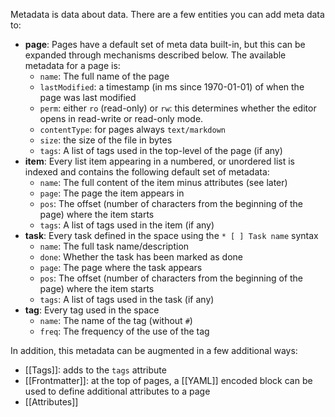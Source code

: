 Metadata is data about data. There are a few entities you can add meta data to:

* **page**: Pages have a default set of meta data built-in, but this can be expanded through mechanisms described below. The available metadata for a page is:
  * `name`: The full name of the page
  * `lastModified`: a timestamp (in ms since 1970-01-01) of when the page was last modified
  * `perm`: either `ro` (read-only) or `rw`: this determines whether the editor opens in read-write or read-only mode.
  * `contentType`: for pages always `text/markdown`
  * `size`: the size of the file in bytes
  * `tags`: A list of tags used in the top-level of the page (if any)
* **item**: Every list item appearing in a numbered, or unordered list is indexed and contains the following default set of metadata:
  * `name`: The full content of the item minus attributes (see later)
  * `page`: The page the item appears in
  * `pos`: The offset (number of characters from the beginning of the page) where the item starts
  * `tags`: A list of tags used in the item (if any)
* **task**: Every task defined in the space using the `* [ ] Task name` syntax
  * `name`: The full task name/description
  * `done`: Whether the task has been marked as done
  * `page`: The page where the task appears
  * `pos`: The offset (number of characters from the beginning of the page) where the item starts
  * `tags`: A list of tags used in the task (if any)
* **tag**: Every tag used in the space
  * `name`: The name of the tag (without `#`)
  * `freq`: The frequency of the use of the tag

In addition, this metadata can be augmented in a few additional ways:

* [[Tags]]: adds to the `tags` attribute
* [[Frontmatter]]: at the top of pages, a [[YAML]] encoded block can be used to define additional attributes to a page
* [[Attributes]]